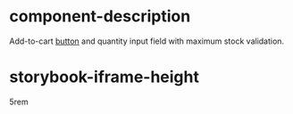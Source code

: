 # component-description
Add-to-cart [button](button.html) and quantity input field with maximum stock validation.

# storybook-iframe-height
5rem
